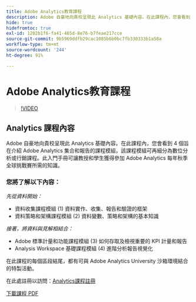 ```yaml
---
title: Adobe Analytics教育課程
description: Adobe 自豪地向貴校呈現此 Analytics 基礎內容。在此課程內，您會看到 4 個旨在介紹 Adobe Analytics 集合和報告的課程模組，該課程模組可再細分為數位分析或行銷課程。此入門手冊可讓教授和學生獲得參加 Adobe Analytics 每年秋季全球挑戰賽所需的知識。
hide: true
hidefromtoc: true
exl-id: 1202b1f6-fa41-465d-8e76-b7feae217cce
source-git-commit: 9b5969ddfb29cac1085b6b0bc7fb330333b1a58a
workflow-type: tm+mt
source-wordcount: '244'
ht-degree: 91%

---
```


# Adobe Analytics教育課程

>[!VIDEO](https://video.tv.adobe.com/v/334350/?quality=12&learn=on)

## Analytics 課程內容

Adobe 自豪地向貴校呈現此 Analytics 基礎內容。在此課程內，您會看到 4 個旨在介紹 Adobe Analytics 集合和報告的課程模組，該課程模組可再細分為數位分析或行銷課程。此入門手冊可讓教授和學生獲得參加 Adobe Analytics 每年秋季全球挑戰賽所需的知識。

### 您將了解以下內容：

*先從資料開始：*

* 資料收集課程模組 (1) 資料實作、收集、報告和驗證的框架
* 資料策略和架構課程模組 (2) 資料變數、策略和架構的基本知識

*接著，將資料與見解相結合：*

* Adobe 標準計量和功能課程模組 (3) 如何存取及檢視重要的 KPI 計量和報告
* Analysis Workspace 基礎課程模組 (4) 進階分析報告視覺化

在此課程的每個區段結尾，都有可與 Adobe Analytics University 沙箱環境結合的特製活動。

在此處註冊以訪問：[Analytics課程註冊](https://experienceleague.adobe.com/landing/analytics-university/)

[下載課程 PDF](assets/Adobe-Analytics-Curriculum_2021.pdf)
